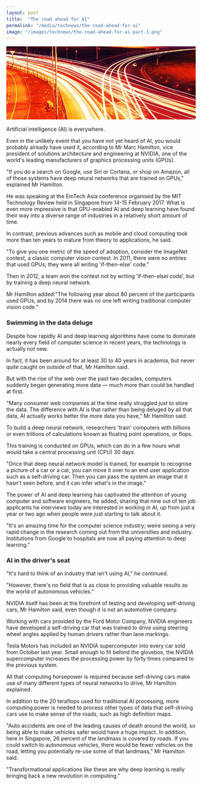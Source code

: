 ```yaml
---
layout: post
title:  "The road ahead for AI"
permalink: "/media/technews/the-road-ahead-for-ai"
image: "/images/technews/the-road-ahead-for-ai-part-1.png"
---
```


![the road ahead for AI](/images/technews/the-road-ahead-for-ai-part-1.png)

Artificial intelligence (AI) is everywhere.

Even in the unlikely event that you have not yet heard of AI, you would probably already have used it, according to Mr Marc Hamilton, vice president of solutions architecture and engineering at NVIDIA, one of the world's leading manufacturers of graphics processing units (GPUs).

"If you do a search on Google, use Siri or Cortana, or shop on Amazon, all of those systems have deep neural networks that are trained on GPUs," explained Mr Hamilton.

He was speaking at the EmTech Asia conference organised by the MIT Technology Review held in Singapore from 14-15 February 2017. What is even more impressive is that GPU-enabled AI and deep learning have found their way into a diverse range of industries in a relatively short amount of time.

In contrast, previous advances such as mobile and cloud computing took more than ten years to mature from theory to applications, he said.

"To give you one metric of the speed of adoption, consider the ImageNet contest, a classic computer vision contest. In 2011, there were no entries that used GPUs; they were all writing 'if-then-else' code."

Then in 2012, a team won the contest not by writing 'if-then-elseí code', but by training a deep neural network.

Mr Hamilton added:"The following year about 80 percent of the participants used GPUs, and by 2014 there was no one left writing traditional computer vision code."

### **Swimming in the data deluge**
Despite how rapidly AI and deep learning algorithms have come to dominate nearly every field of computer science in recent years, the technology is actually not new.

In fact, it has been around for at least 30 to 40 years in academia, but never quite caught on outside of that, Mr Hamilton said.

But with the rise of the web over the past two decades, computers suddenly began generating more data — much more than could be handled at first.

"Many consumer web companies at the time really struggled just to store the data. The difference with AI is that rather than being deluged by all that data, AI actually works better the more data you have," Mr Hamilton said.

To build a deep neural network, researchers 'train' computers with billions or even trillions of calculations known as floating point operations, or flops.

This training is conducted on GPUs, which can do in a few hours what would take a central processing unit (CPU) 30 days.

"Once that deep neural network model is trained, for example to recognise a picture of a car or a cat, you can move it over to an end user application such as a self-driving car. Then you can pass the system an image that it hasn't seen before, and it can infer what's in the image."

The power of AI and deep learning has captivated the attention of young computer and software engineers, he added, sharing that nine out of ten job applicants he interviews today are interested in working in AI, up from just a year or two ago when people were just starting to talk about it.

"It's an amazing time for the computer science industry; weíre seeing a very rapid change in the research coming out from the universities and industry. Institutions from Google to hospitals are now all paying attention to deep learning."

### **AI in the driver's seat**
"It's hard to think of an industry that isn't using AI," he continued.

"However, there's no field that is as close to providing valuable results as the world of autonomous vehicles."

NVIDIA itself has been at the forefront of testing and developing self-driving cars, Mr Hamilton said, even though it is not an automotive company.

Working with cars provided by the Ford Motor Company, NVIDIA engineers have developed a self-driving car that was trained to drive using steering wheel angles applied by human drivers rather than lane markings.

Tesla Motors has included an NVIDIA supercomputer into every car sold from October last year. Small enough to fit behind the glovebox, the NVIDIA supercomputer increases the processing power by forty times compared to the previous system.

All that computing horsepower is required because self-driving cars make use of many different types of neural networks to drive, Mr Hamilton explained.

In addition to the 20 teraflops used for traditional AI processing, more computing power is needed to process other types of data that self-driving cars use to make sense of the roads, such as high definition maps.

"Auto accidents are one of the leading causes of death around the world, so being able to make vehicles safer would have a huge impact. In addition, here in Singapore, 26 percent of the landmass is covered by roads. If you could switch to autonomous vehicles, there would be fewer vehicles on the road, letting you potentially re-use some of that landmass," Mr Hamilton said.

"Transformational applications like these are why deep learning is really bringing back a new revolution in computing."
